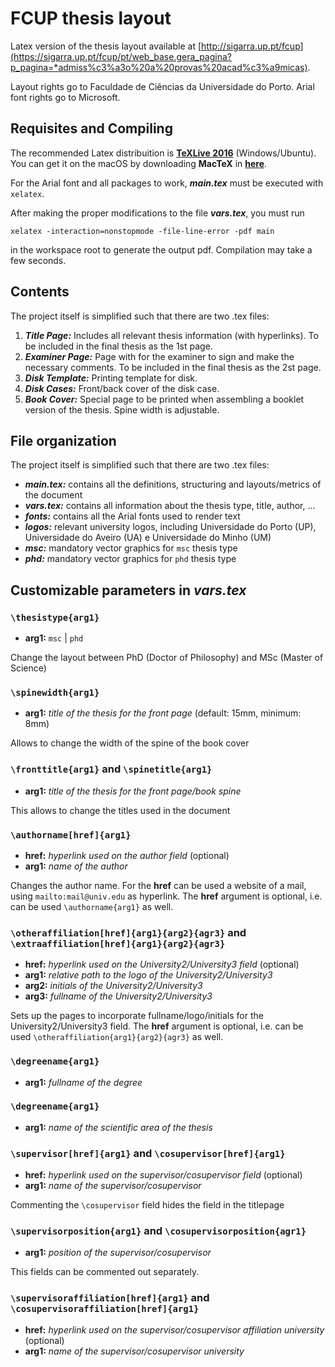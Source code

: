 # FCUP thesis layout 

Latex version of the thesis layout available at [http://sigarra.up.pt/fcup](https://sigarra.up.pt/fcup/pt/web_base.gera_pagina?p_pagina=*admiss%c3%a3o%20a%20provas%20acad%c3%a9micas).

Layout rights go to Faculdade de Ciências da Universidade do Porto. Arial font rights go to Microsoft.


## Requisites and Compiling

The recommended Latex distribuition is [**TeXLive 2016**](https://www.tug.org/texlive/windows.html) (Windows/Ubuntu). You can get it on the macOS by downloading **MacTeX** in [**here**](https://www.tug.org/texlive/windows.html).

For the Arial font and all packages to work, **_main.tex_** must be executed with `xelatex`. 

After making the proper modifications to the file **_vars.tex_**, you must run
```
xelatex -interaction=nonstopmode -file-line-error -pdf main
```
in the workspace root to generate the output pdf. Compilation may take a few seconds.


## Contents

The project itself is simplified such that there are two .tex files:
1. **_Title Page:_** Includes all relevant thesis information (with hyperlinks). To be included in the final thesis as the 1st page.
2. **_Examiner Page:_** Page with for the examiner to sign and make the necessary comments. To be included in the final thesis as the 2st page.
3. **_Disk Template:_** Printing template for disk.
4. **_Disk Cases:_** Front/back cover of the disk case.
5. **_Book Cover:_** Special page to be printed when assembling a booklet version of the thesis. Spine width is adjustable.


## File organization

The project itself is simplified such that there are two .tex files:
- **_main.tex:_** contains all the definitions, structuring and layouts/metrics of the document
- **_vars.tex:_** contains all information about the thesis type, title, author, ...
- **_fonts:_** contains all the Arial fonts used to render text
- **_logos:_** relevant university logos, including Universidade do Porto (UP), Universidade do Aveiro (UA) e Universidade do Minho (UM)
- **_msc:_** mandatory vector graphics for `msc` thesis type
- **_phd:_** mandatory vector graphics for `phd` thesis type


## Customizable parameters in **_vars.tex_**

### `\thesistype{arg1}` 

- **arg1:**  `msc` | `phd`

Change the layout between PhD (Doctor of Philosophy) and MSc (Master of Science)


### `\spinewidth{arg1}` 

- **arg1:** _title of the thesis for the front page_ (default: 15mm, minimum: 8mm)

Allows to change the width of the spine of the book cover


### `\fronttitle{arg1}` and `\spinetitle{arg1}` 

- **arg1:**  _title of the thesis for the front page/book spine_

This allows to change the titles used in the document


### `\authorname[href]{arg1}` 

- **href:** _hyperlink used on the author field_ (optional)
- **arg1:** _name of the author_

Changes the author name. For the **href** can be used a website of a mail, using `mailto:mail@univ.edu` as hyperlink.
The **href** argument is optional, i.e. can be used `\authorname{arg1}` as well.

### `\otheraffiliation[href]{arg1}{arg2}{agr3}` and `\extraaffiliation[href]{arg1}{arg2}{agr3}`

- **href:** _hyperlink used on the University2/University3 field_ (optional)
- **arg1:** _relative path to the logo of the University2/University3_
- **arg2:** _initials of the University2/University3_
- **arg3:** _fullname of the University2/University3_

Sets up the pages to incorporate fullname/logo/initials for the University2/University3 field.
The **href** argument is optional, i.e. can be used `\otheraffiliation{arg1}{arg2}{agr3}` as well.

### `\degreename{arg1}` 

- **arg1:** _fullname of the degree_

### `\degreename{arg1}` 

- **arg1:** _name of the scientific area of the thesis_

### `\supervisor[href]{arg1}` and `\cosupervisor[href]{arg1}`

- **href:** _hyperlink used on the supervisor/cosupervisor field_ (optional)
- **arg1:** _name of the supervisor/cosupervisor_

Commenting the `\cosupervisor` field hides the field in the titlepage

### `\supervisorposition{arg1}` and `\cosupervisorposition{agr1}`

- **arg1:** _position of the supervisor/cosupervisor_

This fields can be commented out separately.

### `\supervisoraffiliation[href]{arg1}` and `\cosupervisoraffiliation[href]{arg1}`

- **href:** _hyperlink used on the supervisor/cosupervisor affiliation university_ (optional)
- **arg1:** _name of the supervisor/cosupervisor university_
